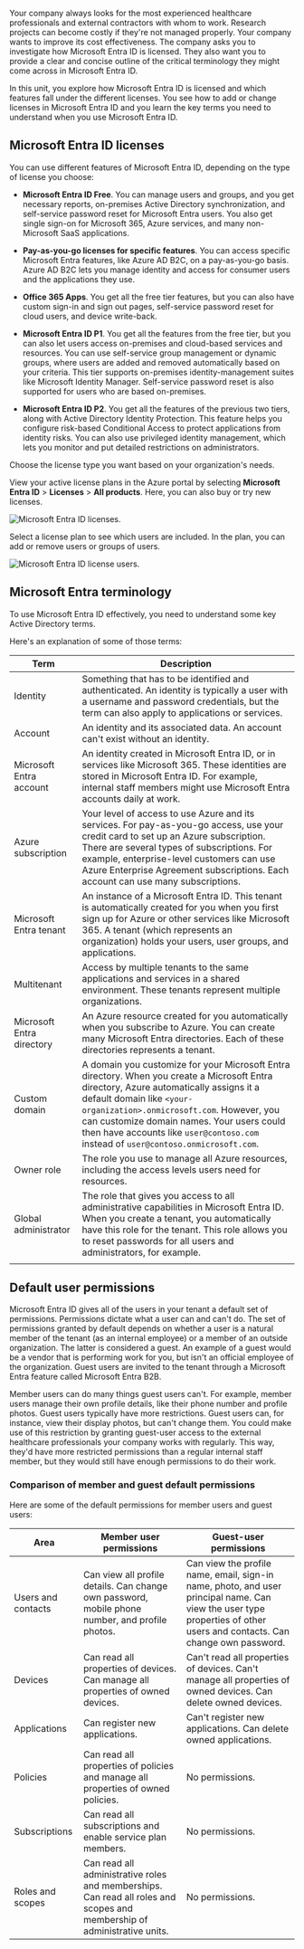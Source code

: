 Your company always looks for the most experienced healthcare professionals and external contractors with whom to work. Research projects can become costly if they're not managed properly. Your company wants to improve its cost effectiveness. The company asks you to investigate how Microsoft Entra ID is licensed. They also want you to provide a clear and concise outline of the critical terminology they might come across in Microsoft Entra ID.

In this unit, you explore how Microsoft Entra ID is licensed and which features fall under the different licenses. You see how to add or change licenses in Microsoft Entra ID and you learn the key terms you need to understand when you use Microsoft Entra ID.

<a name='azure-ad-licenses'></a>

## Microsoft Entra ID licenses

You can use different features of Microsoft Entra ID, depending on the type of license you choose:

- **Microsoft Entra ID Free**. You can manage users and groups, and you get necessary reports, on-premises Active Directory synchronization, and self-service password reset for Microsoft Entra users. You also get single sign-on for Microsoft 365, Azure services, and many non-Microsoft SaaS applications.

- **Pay-as-you-go licenses for specific features**. You can access specific Microsoft Entra features, like Azure AD B2C, on a pay-as-you-go basis. Azure AD B2C lets you manage identity and access for consumer users and the applications they use.

- **Office 365 Apps**. You get all the free tier features, but you can also have custom sign-in and sign out pages, self-service password reset for cloud users, and device write-back.

- **Microsoft Entra ID P1**. You get all the features from the free tier, but you can also let users access on-premises and cloud-based services and resources. You can use self-service group management or dynamic groups, where users are added and removed automatically based on your criteria. This tier supports on-premises identity-management suites like Microsoft Identity Manager. Self-service password reset is also supported for users who are based on-premises.

- **Microsoft Entra ID P2**. You get all the features of the previous two tiers, along with Active Directory Identity Protection. This feature helps you configure risk-based Conditional Access to protect applications from identity risks. You can also use privileged identity management, which lets you monitor and put detailed restrictions on administrators.

Choose the license type you want based on your organization's needs.

View your active license plans in the Azure portal by selecting **Microsoft Entra ID** > **Licenses** > **All products**. Here, you can also buy or try new licenses.

![Microsoft Entra ID licenses.](../media/3-licenses.png)

Select a license plan to see which users are included. In the plan, you can add or remove users or groups of users.

![Microsoft Entra ID license users.](../media/3-licenses-users.png)

<a name='azure-ad-terminology'></a>

## Microsoft Entra terminology

To use Microsoft Entra ID effectively, you need to understand some key Active Directory terms.

Here's an explanation of some of those terms:

|Term|Description|
|---------|---------|
|Identity|Something that has to be identified and authenticated. An identity is typically a user with a username and password credentials, but the term can also apply to applications or services.|
|Account|An identity and its associated data. An account can't exist without an identity.|
|Microsoft Entra account|An identity created in Microsoft Entra ID, or in services like Microsoft 365. These identities are stored in Microsoft Entra ID. For example, internal staff members might use Microsoft Entra accounts daily at work.|
|Azure subscription| Your level of access to use Azure and its services. For pay-as-you-go access, use your credit card to set up an Azure subscription. There are several types of subscriptions. For example, enterprise-level customers can use Azure Enterprise Agreement subscriptions. Each account can use many subscriptions.|
|Microsoft Entra tenant|An instance of a Microsoft Entra ID. This tenant is automatically created for you when you first sign up for Azure or other services like Microsoft 365. A tenant (which represents an organization) holds your users, user groups, and applications.|
|Multitenant|Access by multiple tenants to the same applications and services in a shared environment. These tenants represent multiple organizations.|
|Microsoft Entra directory|An Azure resource created for you automatically when you subscribe to Azure. You can create many Microsoft Entra directories. Each of these directories represents a tenant.|
|Custom domain|A domain you customize for your Microsoft Entra directory. When you create a Microsoft Entra directory, Azure automatically assigns it a default domain like `<your-organization>.onmicrosoft.com`. However, you can customize domain names. Your users could then have accounts like `user@contoso.com` instead of `user@contoso.onmicrosoft.com`.|
|Owner role|The role you use to manage all Azure resources, including the access levels users need for resources.  |
|Global administrator| The role that gives you access to all administrative capabilities in Microsoft Entra ID. When you create a tenant, you automatically have this role for the tenant. This role allows you to reset passwords for all users and administrators, for example.|
| | |

## Default user permissions

Microsoft Entra ID gives all of the users in your tenant a default set of permissions. Permissions dictate what a user can and can't do. The set of permissions granted by default depends on whether a user is a natural member of the tenant (as an internal employee) or a member of an outside organization. The latter is considered a guest. An example of a guest would be a vendor that is performing work for you, but isn't an official employee of the organization. Guest users are invited to the tenant through a Microsoft Entra feature called Microsoft Entra B2B.

Member users can do many things guest users can't. For example, member users manage their own profile details, like their phone number and profile photos. Guest users typically have more restrictions. Guest users can, for instance, view their display photos, but can't change them. You could make use of this restriction by granting guest-user access to the external healthcare professionals your company works with regularly. This way, they'd have more restricted permissions than a regular internal staff member, but they would still have enough permissions to do their work.

### Comparison of member and guest default permissions

Here are some of the default permissions for member users and guest users:

|Area  |Member user permissions  |Guest-user permissions  |
|---------|---------|---------|
|Users and contacts|Can view all profile details. Can change own password, mobile phone number, and profile photos.|Can view the profile name, email, sign-in name, photo, and user principal name. Can view the user type properties of other users and contacts. Can change own password.|
|Devices|Can read all properties of devices. Can manage all properties of owned devices.|Can't read all properties of devices. Can't manage all properties of owned devices. Can delete owned devices.|
|Applications |Can register new applications.|Can't register new applications. Can delete owned applications.|
Policies|Can read all properties of policies and manage all properties of owned policies.|No permissions.|
Subscriptions|Can read all subscriptions and enable service plan members.|No permissions.|
Roles and scopes|Can read all administrative roles and memberships. Can read all roles and scopes and membership of administrative units.|No permissions.|

